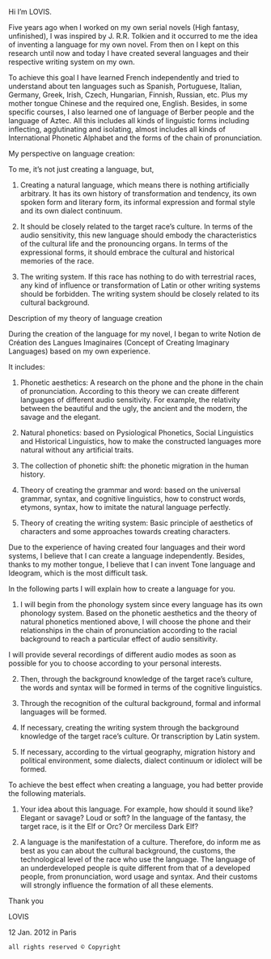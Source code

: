 Hi I’m LOVIS.

Five years ago when I worked on my own serial novels (High fantasy, unfinished), I was inspired by J. R.R. Tolkien and it occurred to me the idea of inventing a language for my own novel. From then on I kept on this research until now and today I have created several languages and their respective writing system on my own.

To achieve this goal I have learned French independently and tried to understand about ten languages such as Spanish, Portuguese, Italian, Germany, Greek, Irish, Czech, Hungarian, Finnish, Russian, etc. Plus my mother tongue Chinese and the required one, English. Besides, in some specific courses, I also learned one of language of Berber people and the language of Aztec. All this includes all kinds of linguistic forms including inflecting, agglutinating and isolating, almost includes all kinds of International Phonetic Alphabet and the forms of the chain of pronunciation.

My perspective on language creation:

To me, it’s not just creating a language, but,

1. Creating a natural language, which means there is nothing artificially arbitrary. It has its own history of transformation and tendency, its own spoken form and literary form, its informal expression and formal style and its own dialect continuum.

2. It should be closely related to the target race’s culture. In terms of the audio sensitivity, this new language should embody the characteristics of the cultural life and the pronouncing organs. In terms of the expressional forms, it should embrace the cultural and historical memories of the race.

3. The writing system. If this race has nothing to do with terrestrial races, any kind of influence or transformation of Latin or other writing systems should be forbidden. The writing system should be closely related to its cultural background.

Description of my theory of language creation

During the creation of the language for my novel, I began to write Notion de Création des Langues Imaginaires (Concept of Creating Imaginary Languages) based on my own experience.

It includes:

1. Phonetic aesthetics: A research on the phone and the phone in the chain of pronunciation. According to this theory we can create different languages of different audio sensitivity. For example, the relativity between the beautiful and the ugly, the ancient and the modern, the savage and the elegant.

2. Natural phonetics: based on Pysiological Phonetics, Social Linguistics and Historical Linguistics, how to make the constructed languages more natural without any artificial traits.

3. The collection of phonetic shift: the phonetic migration in the human history.

4. Theory of creating the grammar and word: based on the universal grammar, syntax, and cognitive linguistics, how to construct words, etymons, syntax, how to imitate the natural language perfectly.

5. Theory  of creating the writing system: Basic principle of aesthetics of characters and some approaches towards creating characters.

Due to the experience of having created four languages and their word systems, I believe that I can create a language independently. Besides, thanks to my mother tongue, I believe that I can invent Tone language and Ideogram, which is the most difficult task.

 

In the following parts I will explain how to create a language for you.

1. I will begin from the phonology system since every language has its own phonology system. Based on the phonetic aesthetics and the theory of natural phonetics mentioned above, I will choose the phone and their relationships in the chain of pronunciation according to the racial background to reach a particular effect of audio sensitivity.

I will provide several recordings of different audio modes as soon as possible for you to choose according to your personal interests.

2. Then, through the background knowledge of the target race’s culture, the words and syntax will be formed in terms of the cognitive linguistics.

3. Through the recognition of the cultural background, formal and informal languages will be formed.

4.  If necessary, creating the writing system through the background knowledge of the target race’s culture. Or transcription by Latin system.

5. If necessary, according to the virtual geography, migration history and political environment, some dialects, dialect continuum or idiolect will be formed.

 

To achieve the best effect when creating a language, you had better provide the following materials.

1. Your idea about this language. For example, how should it sound like? Elegant or savage? Loud or soft? In the language of the fantasy, the target race, is it the Elf or Orc? Or merciless Dark Elf?

2. A language is the manifestation of a culture. Therefore, do inform me as best as you can about the cultural background, the customs, the technological level of the race who use the language. The language of an underdeveloped people is quite different from that of a developed people, from pronunciation, word usage and syntax. And their customs will strongly influence the formation of all these elements.

Thank you

  LOVIS

12 Jan. 2012 in Paris


```
all rights reserved © Copyright
```
